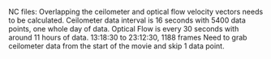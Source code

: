 NC files:
Overlapping the ceilometer and optical flow velocity vectors needs to be calculated.
Ceilometer data interval is 16 seconds with 5400 data points, one whole day of data. 
Optical Flow is every 30 seconds with around 11 hours of data. 13:18:30 to 23:12:30, 1188 frames
Need to grab ceilometer data from the start of the movie and skip 1 data point.
